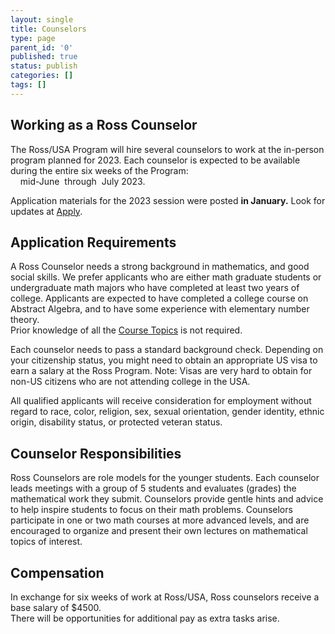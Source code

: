 ```yaml
---
layout: single
title: Counselors
type: page
parent_id: '0'
published: true
status: publish
categories: []
tags: []
---
```

## Working as a Ross Counselor

The Ross/USA Program will hire several counselors to work at the in-person program planned for 2023. Each counselor is expected to be available during the entire six weeks of the Program: <br>
&nbsp; &nbsp; mid-June &nbsp;through&nbsp; July 2023.   

Application materials for the 2023 session were posted **in January.** 
Look for updates at [Apply](to-apply/). <br>

## Application Requirements

A Ross Counselor needs a strong background in mathematics, and good social skills. 
We prefer applicants who are either math graduate students or undergraduate math majors 
who have completed at least two years of college. Applicants are expected to have completed a 
college course on Abstract Algebra, and to have some experience with elementary number theory.  
Prior knowledge of all the [Course Topics](/students/course-topics/) is not required.

Each counselor needs to pass a standard background check. Depending on your citizenship status, 
you might need to obtain an appropriate US visa to earn a salary at the Ross Program.
Note: Visas are very hard to obtain for non-US citizens who are not attending college in the USA.

All qualified applicants will receive consideration for employment without regard to 
race, color, religion, sex, sexual orientation, gender identity, ethnic origin, 
disability status, or protected veteran status.

## Counselor Responsibilities

Ross Counselors are role models for the younger students. Each counselor leads meetings 
with a group of 5 students and evaluates (grades) the mathematical work they submit. 
Counselors provide gentle hints and advice to help inspire students to focus on their math problems. 
Counselors participate in one or two math courses at more advanced levels, and are 
encouraged to organize and present their own lectures on mathematical topics of interest.

## Compensation

In exchange for six weeks of work at Ross/USA, Ross counselors receive a base salary of $4500.  
There will be opportunities for additional pay as extra tasks arise.



